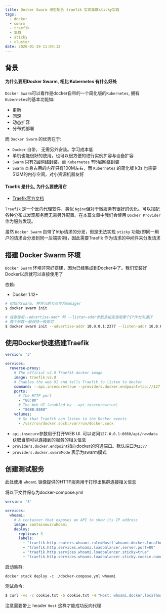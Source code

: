 ```yaml
---
title: Docker Swarm 模型配合 traefik 实现集群sticky实践
tags:
  - docker
  - swarm
  - traefik
  - 集群
  - sticky
  - cluster
date: 2020-01-19 11:04:12
---
```


## 背景

#### 为什么要用Docker Swarm, 相比 Kubernetes 有什么好处

`Docker Swarm`可以看作是docker自带的一个简化版的`Kubernetes`, 拥有`Kubernetes`的基本功能如:
- 更新
- 回滚
- 动态扩容
- 分布式部署

而 `Docker Swarm` 的优势在于:
- `Docker` 自带， 无需另外安装。学习成本低
- 单机也能很好的使用，也可以很方便的进行实例扩容与设备扩容
- `Swarm` 只有2层网络封装，而 `Kubernetes` 有5层网络封装
- `Swarm` 本身占用的内存只有100M左右，而 `Kubernetes` 的简化版 k3s 也需要512M的内存空间，对小资源机器友好

#### Traefik 是什么, 为什么要使用它

- [Traefik官方文档](https://docs.traefik.io/)

`Traefik` 是一个反向代理软件，类似 `Nginx`但对于微服务有很好的优化。可以搭配各种分布式发现服务而无需另外配置。在本篇文章中我们会使用 `Docker Provider` 作为服务发现。

虽然 `Docker Swarm` 自带了http请求的分发，但是无法实现 `sticky` 功能(即同一用户的请求会分发到同一后端实例)，因此需要Traefik 作为请求的中间件来分发请求

## 搭建 Docker Swarm 环境

`Docker Swarm` 环境非常好搭建，因为已经集成到Docker中了。我们安装好Docker以后就可以直接使用了

依赖:
- Docker 1.12+

```bash
# 初始化swarm, 并将当前节点作为manager
$ docker swarm init
```

```bash
# 或者使用--advertise-addr 和 --listen-addr参数来指定使用哪个IP作为沟通IP
# 两个参数一般保持一致即可
$ docker swarm init --advertise-addr 10.0.0.1:2377 --listen-addr 10.0.0.1:2377
```

## 使用Docker快速搭建Traefik

```yml
version: '3'

services:
  reverse-proxy:
    # The official v2.0 Traefik docker image
    image: traefik:v2.0
    # Enables the web UI and tells Traefik to listen to docker
    command: --api.insecure=true --providers.docker.endpoint=tcp://127.0.0.1:2377 --providers.docker.swarmMode=true
    ports:
      # The HTTP port
      - "80:80"
      # The Web UI (enabled by --api.insecure=true)
      - "8080:8080"
    volumes:
      # So that Traefik can listen to the Docker events
      - /var/run/docker.sock:/var/run/docker.sock
```

- `api.insecure`参数用于打开WEB UI. 可以访问`127.0.0.1:8080/api/rawdata`获取当前可以连接到的服务的相关信息
- `providers.docker.endpoint`指向docker的沟通端口。默认端口为`2377`
- `providers.docker.swarmMode` 表示为swarm模式

## 创建测试服务

此处使用 `whoami` 镜像提供的HTTP服务用于打印出集群连接相关信息

将以下文件保存为docker-compose.yml
```yml
version: '3'

services:
  whoami:
    # A container that exposes an API to show its IP address
    image: containous/whoami
    deploy:
      replicas: 3
      labels:
        - "traefik.http.routers.whoami.rule=Host(`whoami.docker.localhost`)"
        - "traefik.http.services.whoami.loadbalancer.server.port=80"
        - "traefik.http.services.whoami.loadbalancer.sticky=true"
        - "traefik.http.services.whoami.loadbalancer.sticky.cookie.name=foosession"
```

启动集群:
```
docker stack deploy -c ./docker-compose.yml whoami
```

测试命令:
```bash
$ curl -vs -c cookie.txt -b cookie.txt -H "Host: whoami.docker.localhost" http://127.0.0.1
```

注意需要带上 header `Host` 这样才能成功反向代理
